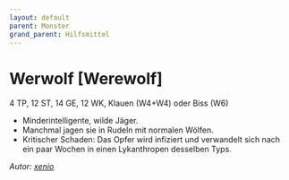 ```yaml
---
layout: default
parent: Monster
grand_parent: Hilfsmittel
---
```


# Werwolf [Werewolf]
4 TP, 12 ST, 14 GE, 12 WK, Klauen (W4+W4) oder Biss (W6)
- Minderintelligente, wilde Jäger.
- Manchmal jagen sie in Rudeln mit normalen Wölfen.
- Kritischer Schaden: Das Opfer wird infiziert und verwandelt sich nach ein paar Wochen in einen Lykanthropen desselben Typs.

*Autor: [xenio](https://xenioinabottle.blogspot.com)*

